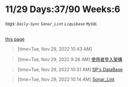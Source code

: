 # 11/29 Days:37/90 Weeks:6
###### tags: `Daily-Sync` `Sonar_Lint` `Liquibase` `MySQL`
[this page](https://hackmd.io/@nu_qcIVMToaLLQ-6gTt93g/S19WFRfwi)

>[time=Tue, Nov 29, 2022 10:43 AM]

>[time=Tue, Nov 29, 2022 9:26 AM]
[使用者登入架構](https://hackmd.io/@nu_qcIVMToaLLQ-6gTt93g/Bk_UcRGws)

>[time=Tue, Nov 29, 2022 10:31 AM]
[SP's DataBase](https://hackmd.io/@nu_qcIVMToaLLQ-6gTt93g/SyBF01mwi)


>[time=Tue, Nov 29, 2022 10:14 AM]
[Sonar_Lint](https://hackmd.io/@nu_qcIVMToaLLQ-6gTt93g/S1oQOKZvo)